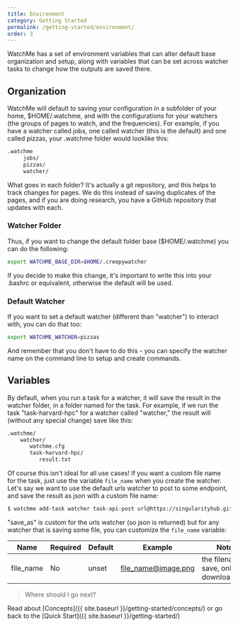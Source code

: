 ```yaml
---
title: Environment
category: Getting Started
permalink: /getting-started/environment/
order: 3
---
```


WatchMe has a set of environment variables that can alter default base organization
and setup, along with variables that can be set across watcher tasks to change how the outputs
are saved there.

## Organization

WatchMe will default to saving your configuration in a subfolder of your home,
$HOME/.watchme, and with the configurations for your watchers 
(the groups of pages to watch, and the frequencies). For example, if you have
a watcher called jobs, one called watcher (this is the default) and one called 
pizzas, your .watchme folder would looklike this:

```bash
.watchme
     jobs/
     pizzas/
     watcher/
```

What goes in each folder? It's actually a git repository, and this helps
to track changes for pages. We do this instead of saving duplicates of
the pages, and if you are doing research, you have a GitHub repository
that updates with each. 

### Watcher Folder

Thus, if you want to change the default
folder base ($HOME/.watchme) you can do the following:

```bash
export WATCHME_BASE_DIR=$HOME/.creepywatcher
```

If you decide to make this change, it's important to write this into your .bashrc
or equivalent, otherwise the default will be used. 

### Default Watcher

If you want to set a default watcher (different than "watcher") to 
interact with, you can do that too:

```bash
export WATCHME_WATCHER=pizzas
```

And remember that you don't have to do this - you can specify the watcher
name on the command line to setup and create commands.


## Variables

By default, when you run a task for a watcher, it will save the result
in the watcher folder, in a folder named for the task. For example, if we run
the task "task-harvard-hpc" for a watcher called "watcher," the result
will (without any special change) save like this:

```bash
.watchme/
    watcher/
       watchme.cfg
       task-harvard-hpc/
          result.txt        
```

Of course this isn't ideal for all use cases! If you want a custom file name for the
task, just use the variable `file_name` when you create the watcher. Let's say we want to
use the default urls watcher to post to some endpoint, and save the result as
json with a custom file name:

```bash
$ watchme add-task watcher task-api-post url@https://singularityhub.github.io/registry/vanessa/fortune/manifests/latest/ file_name@manifest-latest.json save_as@json func@post_task
```

"save_as" is custom for the urls watcher (so json is returned) but for any watcher
that is saving some file, you can customize the `file_name` variable:

| Name | Required | Default | Example | Notes|
|------|----------|---------|---------|-----------|
| file_name | No | unset |file_name@image.png| the filename to save, only for download_task |


> Where should I go next?

Read about [Concepts]({{ site.baseurl }}/getting-started/concepts/) or go back to the
[Quick Start]({{ site.baseurl }}/getting-started/)
